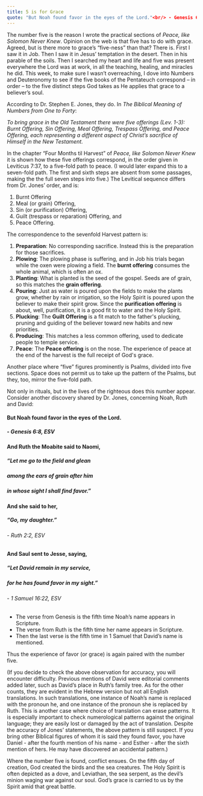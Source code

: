 ```yaml
---
title: 5 is for Grace
quote: "But Noah found favor in the eyes of the Lord."<br/> - Genesis 6:8
---
```


The number five is the reason I wrote the practical sections of *Peace, like Solomon Never Knew*. Opinion on the web is that five has to do with grace. Agreed, but is there more to grace’s “five-ness” than that? There is. First I saw it in Job. Then I saw it in Jesus’ temptation in the desert. Then in his parable of the soils. Then I searched my heart and life and five was present everywhere the Lord was at work, in all the teaching, healing, and miracles he did. This week, to make sure I wasn’t overreaching, I dove into Numbers and Deuteronomy to see if the five books of the Pentateuch correspond – in order – to the five distinct steps God takes as He applies that grace to a believer’s soul.

According to Dr. Stephen E. Jones, they do. In *The Biblical Meaning of Numbers from One to Forty*:

*To bring grace in the Old Testament there were five offerings (Lev. 1-3): Burnt Offering, Sin Offering, Meal Offering, Trespass Offering, and Peace Offering, each representing a different aspect of Christ’s sacrifice of Himself in the New Testament.*

In the chapter “Four Months til Harvest” of *Peace, like Solomon Never Knew* it is shown how these five offerings correspond, in the order given in Leviticus 7:37, to a five-fold path to peace. (I would later expand this to a seven-fold path. The first and sixth steps are absent from some passages, making the the full seven steps into five.) The Levitical sequence differs from Dr. Jones’ order, and is:

  1. Burnt Offering
  2. Meal (or grain) Offering, 
  3. Sin (or purification) Offering, 
  4. Guilt (trespass or reparation) Offering, and 
  5. Peace Offering.

The correspondence to the sevenfold Harvest pattern is:

  1. **Preparation**: No corresponding sacrifice. Instead this is the preparation for those sacrifices.
  2. **Plowing**: The plowing phase is suffering, and in Job his trials began while the oxen were plowing a field. The **burnt offering** consumes the whole animal, which is often an ox. 
  3. **Planting**: What is planted is the seed of the gospel. Seeds are of grain, so this matches the **grain offering**. 
  4. **Pouring**: Just as water is poured upon the fields to make the plants grow, whether by rain or irrigation, so the Holy Spirit is poured upon the believer to make their spirit grow. Since the **purification offering** is about, well, purification, it is a good fit to water and the Holy Spirit.
  5. **Plucking**: The **Guilt Offering** is a fit match to the father's plucking, pruning and guiding of the believer toward new habits and new priorities.
  6. **Producing**: This matches a less common offering, used to dedicate people to temple service. 
  7. **Peace**: The **Peace offering** is on the nose. The experience of peace at the end of the harvest is the full receipt of God's grace.

Another place where “five” figures prominently is Psalms, divided into five sections. Space does not permit us to take up the pattern of the Psalms, but they, too, mirror the five-fold path.

Not only in rituals, but in the lives of the righteous does this number appear. Consider another discovery shared by Dr. Jones, concerning Noah, Ruth and David:

#### But Noah found favor in the eyes of the Lord. 
##### - Genesis 6:8, ESV

#### And Ruth the Moabite said to Naomi, 
##### “Let me go to the field and glean 
##### among the ears of grain after him 
##### in whose sight I shall find favor.” 
#### And she said to her, 
##### “Go, my daughter.” 
###### - Ruth 2:2, ESV

#### And Saul sent to Jesse, saying, 
##### “Let David remain in my service, 
##### for he has found favor in my sight.” 
###### - 1 Samuel 16:22, ESV

 - The verse from Genesis is the fifth time Noah’s name appears in Scripture. 
 - The verse from Ruth is the fifth time her name appears in Scripture. 
 - Then the last verse is the fifth time in 1 Samuel that David’s name is mentioned. 
   
Thus the experience of favor (or grace) is again paired with the number five.

(If you decide to check the above observation for accuracy, you will encounter difficulty. Previous mentions of David were editorial comments added later, such as David’s place in Ruth’s family tree. As for the other counts, they are evident in the Hebrew version but not all English translations. In such translations, one instance of Noah’s name is replaced with the pronoun he, and one instance of the pronoun she is replaced by Ruth. This is another case where choice of translation can erase patterns. It is especially important to check numerological patterns against the original language; they are easily lost or damaged by the act of translation. Despite the accuracy of Jones’ statements, the above pattern is still suspect. If you bring other Biblical figures of whom it is said they found favor, you have Daniel - after the fourth mention of his name - and Esther - after the sixth mention of hers. He may have discovered an accidental pattern.)

Where the number five is found, conflict ensues. On the fifth day of creation, God created the birds and the sea creatures. The Holy Spirit is often depicted as a dove, and Leviathan, the sea serpent, as the devil’s minion waging war against our soul. God’s grace is carried to us by the Spirit amid that great battle.
